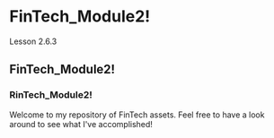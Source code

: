 # FinTech_Module2! 
Lesson 2.6.3

## FinTech_Module2!

### RinTech_Module2!

Welcome to my repository of FinTech assets. Feel free to have a look around to see what I've accomplished!

